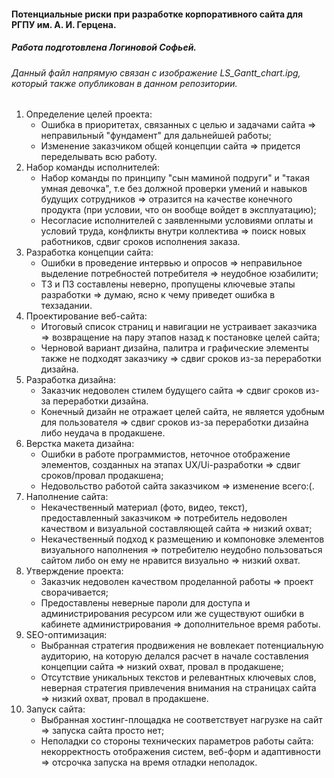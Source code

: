 #### Потенциальные риски при разработке корпоративного сайта для РГПУ им. А. И. Герцена.
##### Работа подготовлена Логиновой Софьей.
###### Данный файл напрямую связан с изображение LS_Gantt_chart.ipg, который также опубликован в данном репозитории.

1. Определение целей проекта:
    * Ошибка в приоритетах, связанных с целью и задачами сайта => неправильный "фундамент" для дальнейшей работы;
    * Изменение заказчиком общей концепции сайта => придется переделывать всю работу.
 2. Набор команды исполнителей:
    * Набор команды по принципу "сын маминой подруги" и "такая умная девочка", т.е без должной проверки умений и навыков будущих сотрудников => отразится на качестве конечного продукта (при условии, что он вообще войдет в эксплуатацию);
    * Несогласие исполнителей с заявленными условиями оплаты и условий труда, конфликты внутри коллектива => поиск новых работников, сдвиг сроков исполнения заказа.
3. Разработка концепции сайта:
    * Ошибки в проведение интервью и опросов => неправильное выделение потребностей потребителя => неудобное юзабилити;
    * ТЗ и ПЗ составлены неверно, пропущены ключевые этапы разработки => думаю, ясно к чему приведет ошибка в техзадании.
4. Проектирование веб-сайта: 
    * Итоговый список страниц и навигации не устраивает заказчика => возвращение на пару этапов назад к постановке целей сайта;
    * Черновой вариант дизайна, палитра и графические элементы также не подходят заказчику => сдвиг сроков из-за переработки дизайна.
5. Разработка дизайна:
    * Заказчик недоволен стилем будущего сайта => сдвиг сроков из-за переработки дизайна.
    * Конечный дизайн не отражает целей сайта, не является удобным для пользователя => сдвиг сроков из-за переработки дизайна либо неудача в продакшене.
6. Верстка макета дизайна:
    * Ошибки в работе программистов, неточное отображение элементов, созданных на этапах UX/Ui-разработки => сдвиг сроков/провал продакшена;
    * Недовольство работой сайта заказчиком => изменение всего:(.
7. Наполнение сайта: 
    * Некачественный материал (фото, видео, текст), предоставленный заказчиком => потребитель недоволен качеством и визуальной составляющей сайта => низкий охват;
    * Некачественный подход к размещению и компоновке элементов визуального наполнения => потребителю неудобно пользоваться сайтом либо он ему не нравится визуально => низкий охват.
8. Утверждение проекта: 
    * Заказчик недоволен качеством проделанной работы => проект сворачивается;
    * Предоставлены неверные пароли для доступа и администрирования ресурсом или же существуют ошибки в кабинете администрирования  => дополнительное время работы.
9. SEO-оптимизация:
    * Выбранная стратегия продвижения не вовлекает потенциальную аудиторию, на которую делался расчет в начале составления концепции сайта => низкий охват, провал в продакшене;
    * Отсутствие уникальных текстов и релевантных ключевых слов, неверная стратегия привлечения внимания на страницах сайта => низкий охват, провал в продакшене.
10. Запуск сайта:
    * Выбранная хостинг-площадка не соответствует нагрузке на сайт => запуска сайта просто нет;
    * Неполадки со стороны технических параметров работы сайта: некорректность отображения систем, веб-форм и адаптивности => отсрочка запуска на время отладки неполадок.
